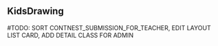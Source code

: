 ## KidsDrawing    

#TODO:  SORT CONTNEST_SUBMISSION_FOR_TEACHER, EDIT LAYOUT LIST CARD, ADD DETAIL CLASS FOR ADMIN